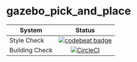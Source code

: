 # gazebo_pick_and_place

|System|Status|
| ------------- |:-------------:|
|Style Check|[![codebeat badge](https://codebeat.co/badges/e7a3c4c1-2381-45a5-b3e6-cf354342833a)](https://codebeat.co/projects/github-com-superbotx-gazebo_pick_and_place-master)|
|Building Check|[![CircleCI](https://circleci.com/gh/superbotx/gazebo_pick_and_place.svg?style=svg)](https://circleci.com/gh/superbotx/gazebo_pick_and_place)|
